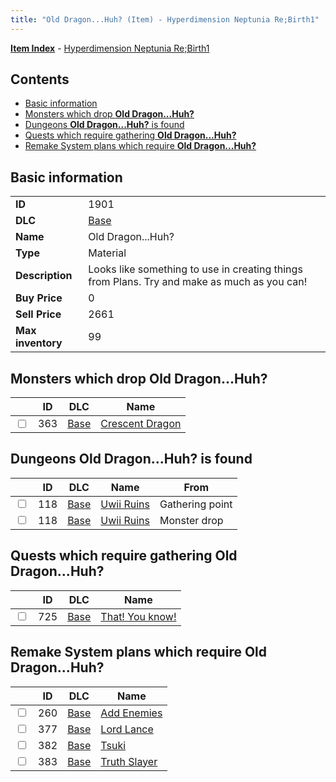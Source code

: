 ```yaml
---
title: "Old Dragon...Huh? (Item) - Hyperdimension Neptunia Re;Birth1"
---
```


[**Item Index**](/neptunia/rb1/item/index.html) - [Hyperdimension Neptunia Re;Birth1](/neptunia/rb1)

## Contents

- [Basic information](#basic-information)
- [Monsters which drop **Old Dragon...Huh?**](#monsters-which-drop-old-dragonhuh)
- [Dungeons **Old Dragon...Huh?** is found](#dungeons-old-dragonhuh-is-found)
- [Quests which require gathering **Old Dragon...Huh?**](#quests-which-require-gathering-old-dragonhuh)
- [Remake System plans which require **Old Dragon...Huh?**](#remake-system-plans-which-require-old-dragonhuh)

## Basic information

|   |   |
| -- | -- |
| **ID** | 1901 |
| **DLC** | [Base](/neptunia/rb1/dlc/1-base.html) |
| **Name** | Old Dragon...Huh? |
| **Type** | Material |
| **Description** | Looks like something to use in creating things from Plans. Try and make as much as you can! |
| **Buy Price** | 0 |
| **Sell Price** | 2661 |
| **Max inventory** | 99 |


## Monsters which drop **Old Dragon...Huh?**

|    | ID | DLC | Name |
| -- | -- | --- | ---- |
| <input type="checkbox" id="rb1-monster-1-363" class="trackbox" /> | 363 | [Base](/neptunia/rb1/dlc/1-base.html) | [Crescent Dragon](/neptunia/rb1/monster/1-363-crescent-dragon.html) |


## Dungeons **Old Dragon...Huh?** is found

|    | ID | DLC | Name | From |
| -- | -- | --- | ---- | ---- |
| <input type="checkbox" id="rb1-dungeon-1-118" class="trackbox" /> | 118 | [Base](/neptunia/rb1/dlc/1-base.html) | [Uwii Ruins](/neptunia/rb1/dungeon/1-118-uwii-ruins.html) | Gathering point |
| <input type="checkbox" id="rb1-dungeon-1-118" class="trackbox" /> | 118 | [Base](/neptunia/rb1/dlc/1-base.html) | [Uwii Ruins](/neptunia/rb1/dungeon/1-118-uwii-ruins.html) | Monster drop |


## Quests which require gathering **Old Dragon...Huh?**

|    | ID | DLC | Name |
| -- | -- | --- | ---- |
| <input type="checkbox" id="rb1-quest-1-725" class="trackbox" /> | 725 | [Base](/neptunia/rb1/dlc/1-base.html) | [That! You know!](/neptunia/rb1/quest/1-725-that-you-know.html) |


## Remake System plans which require **Old Dragon...Huh?**

|    | ID | DLC | Name |
| -- | -- | --- | ---- |
| <input type="checkbox" id="rb1-quest-1-260" class="trackbox" /> | 260 | [Base](/neptunia/rb1/dlc/1-base.html) | [Add Enemies](/neptunia/rb1/quest/1-260-add-enemies.html) |
| <input type="checkbox" id="rb1-quest-1-377" class="trackbox" /> | 377 | [Base](/neptunia/rb1/dlc/1-base.html) | [Lord Lance](/neptunia/rb1/quest/1-377-lord-lance.html) |
| <input type="checkbox" id="rb1-quest-1-382" class="trackbox" /> | 382 | [Base](/neptunia/rb1/dlc/1-base.html) | [Tsuki](/neptunia/rb1/quest/1-382-tsuki.html) |
| <input type="checkbox" id="rb1-quest-1-383" class="trackbox" /> | 383 | [Base](/neptunia/rb1/dlc/1-base.html) | [Truth Slayer](/neptunia/rb1/quest/1-383-truth-slayer.html) |
